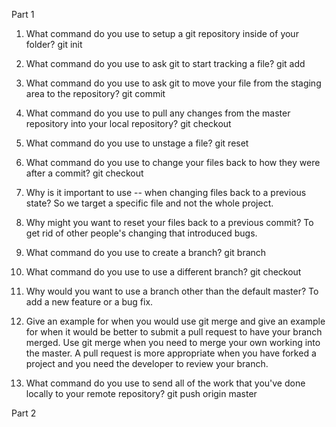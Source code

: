 Part 1

1. What command do you use to setup a git repository inside of your folder? git init
2. What command do you use to ask git to start tracking a file? git add
3. What command do you use to ask git to move your file from the staging area to the repository? git commit

1. What command do you use to pull any changes from the master repository into your local repository? git checkout
2. What command do you use to unstage a file? git reset
3. What command do you use to change your files back to how they were after a commit? git checkout
4. Why is it important to use -- when changing files back to a previous state? So we target a specific file and not the whole project.
5. Why might you want to reset your files back to a previous commit? To get rid of other people's changing that introduced bugs.

1. What command do you use to create a branch? git branch
2. What command do you use to use a different branch? git checkout
3. Why would you want to use a branch other than the default master? To add a new feature or a bug fix.

1. Give an example for when you would use git merge and give an example for when it would be better to submit a pull request to have your branch merged. Use git merge when you need to merge your own working into the master. A pull request is more appropriate when you have forked a project and you need the developer to review your branch. 
2. What command do you use to send all of the work that you've done locally to your remote repository? git push origin master


Part 2

